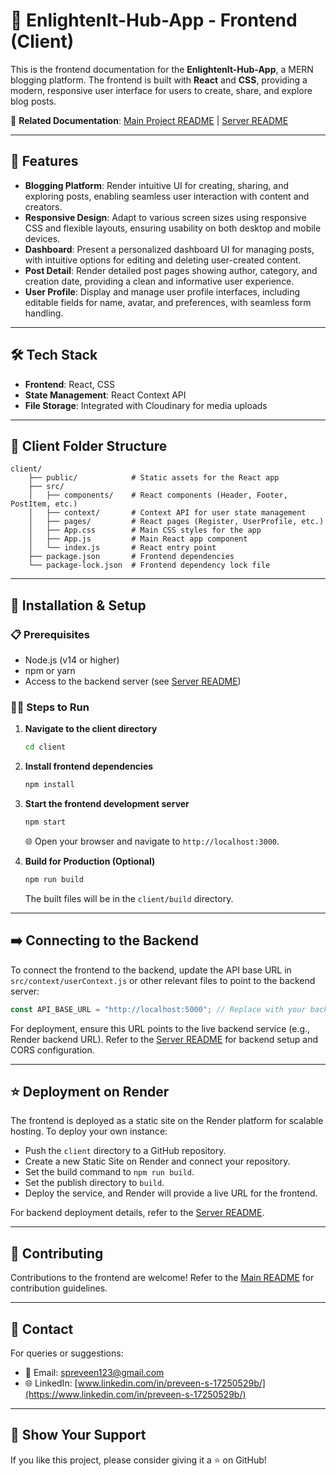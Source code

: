 # 🌟 EnlightenIt-Hub-App - Frontend (Client)

This is the frontend documentation for the **EnlightenIt-Hub-App**, a MERN blogging platform. The frontend is built with **React** and **CSS**, providing a modern, responsive user interface for users to create, share, and explore blog posts. 

🔗 **Related Documentation**: [Main Project README](../README.md) | [Server README](../server/README.md)

---

## 🚀 Features

- **Blogging Platform**: Render intuitive UI for creating, sharing, and exploring posts, enabling seamless user interaction with content and creators.
- **Responsive Design**: Adapt to various screen sizes using responsive CSS and flexible layouts, ensuring usability on both desktop and mobile devices.
- **Dashboard**: Present a personalized dashboard UI for managing posts, with intuitive options for editing and deleting user-created content.
- **Post Detail**: Render detailed post pages showing author, category, and creation date, providing a clean and informative user experience.
- **User Profile**: Display and manage user profile interfaces, including editable fields for name, avatar, and preferences, with seamless form handling.

---

## 🛠️ Tech Stack
- **Frontend**: React, CSS
- **State Management**: React Context API
- **File Storage**: Integrated with Cloudinary for media uploads

---

## 📂 Client Folder Structure
```plaintext
client/
    ├── public/            # Static assets for the React app
    ├── src/
    │   ├── components/    # React components (Header, Footer, PostItem, etc.)
    │   ├── context/       # Context API for user state management
    │   ├── pages/         # React pages (Register, UserProfile, etc.)
    │   ├── App.css        # Main CSS styles for the app
    │   ├── App.js         # Main React app component
    │   └── index.js       # React entry point
    ├── package.json       # Frontend dependencies
    └── package-lock.json  # Frontend dependency lock file
```

---

## 🧪 Installation & Setup
### 📋 Prerequisites
- Node.js (v14 or higher)
- npm or yarn
- Access to the backend server (see [Server README](../server/README.md))

### 🧑‍💻 Steps to Run
1. **Navigate to the client directory**
   ```bash
   cd client
   ```

2. **Install frontend dependencies**
   ```bash
   npm install
   ```

3. **Start the frontend development server**
   ```bash
   npm start
   ```
   🌐 Open your browser and navigate to `http://localhost:3000`.

4. **Build for Production (Optional)**
   ```bash
   npm run build
   ```
   The built files will be in the `client/build` directory.

---

## ➡️ Connecting to the Backend
To connect the frontend to the backend, update the API base URL in `src/context/userContext.js` or other relevant files to point to the backend server:

```javascript
const API_BASE_URL = "http://localhost:5000"; // Replace with your backend URL
```

For deployment, ensure this URL points to the live backend service (e.g., Render backend URL). Refer to the [Server README](../server/README.md) for backend setup and CORS configuration.

---

## ⭐ Deployment on Render
The frontend is deployed as a static site on the Render platform for scalable hosting. To deploy your own instance:
- Push the `client` directory to a GitHub repository.
- Create a new Static Site on Render and connect your repository.
- Set the build command to `npm run build`.
- Set the publish directory to `build`.
- Deploy the service, and Render will provide a live URL for the frontend.

For backend deployment details, refer to the [Server README](../server/README.md).

---

## 🤝 Contributing
Contributions to the frontend are welcome! Refer to the [Main README](../README.md) for contribution guidelines.

---

## 📧 Contact
For queries or suggestions:
- 📩 Email: [spreveen123@gmail.com](mailto:spreveen123@gmail.com)
- 🌐 LinkedIn: [www.linkedin.com/in/preveen-s-17250529b/](https://www.linkedin.com/in/preveen-s-17250529b/)

---

## 🌟 Show Your Support
If you like this project, please consider giving it a ⭐ on GitHub!
